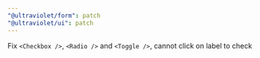 ```yaml
---
"@ultraviolet/form": patch
"@ultraviolet/ui": patch
---
```


Fix `<Checkbox />`, `<Radio />` and `<Toggle />`, cannot click on label to check
